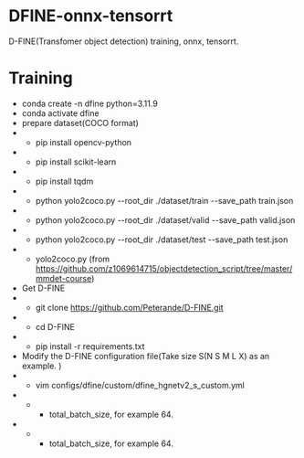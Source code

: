 # DFINE-onnx-tensorrt
D-FINE(Transfomer object detection) training, onnx, tensorrt.

# Training
* conda create -n dfine python=3.11.9
* conda activate dfine
* prepare dataset(COCO format)
* * pip install opencv-python
* * pip install scikit-learn
* * pip install tqdm
* * python yolo2coco.py --root_dir ./dataset/train --save_path train.json
* * python yolo2coco.py --root_dir ./dataset/valid --save_path valid.json
* * python yolo2coco.py --root_dir ./dataset/test --save_path test.json
* * yolo2coco.py (from https://github.com/z1069614715/objectdetection_script/tree/master/mmdet-course)
* Get D-FINE
* * git clone https://github.com/Peterande/D-FINE.git
* * cd D-FINE
* * pip install -r requirements.txt
* Modify the D-FINE configuration file(Take size S(N S M L X) as an example. )
* * vim configs/dfine/custom/dfine_hgnetv2_s_custom.yml 
* * * total_batch_size, for example 64.
* * * total_batch_size, for example 64.

